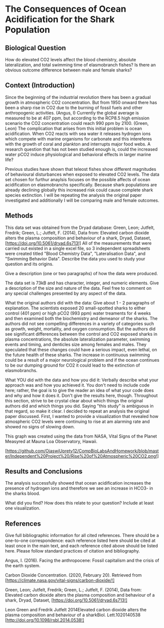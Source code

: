 # The Consequences of Ocean Acidification for the Shark Population 

## Biological Question

How do elevated CO2 levels affect the blood chemistry, absolute lateralization, and total swimming time of elasmobranch fishes? Is there an obvious outcome difference between male and female sharks?

## Context (Introduction)

Since the beginning of the industrial revolution there has been a gradual growth in atmospheric CO2 concentration. But from 1950 onward there has been a sharp rise in CO2 due to the burning of fossil fuels and other anthropogenic activities. (Angus, I) Currently the global average is measured to be at 407 ppm, but according to the RCP8.5 high emission scenario the CO2 concentration could reach 990 ppm by 2100. (Green, Leon) The complication that arises from this initial problem is ocean acidification. When CO2 reacts with sea water it releases hydrogen ions which compete with marine organisms for carbonate and this intereferes with the growth of coral and plankton and interrupts major food webs. A research question that has not been studied enough is, could the increased water pCO2 induce physiological and behavioral effects in larger marine life? 

Previous studies have shown that teleost fishes show different magnitudes of behavioural disturbances when exposed to elevated CO2 levels. The data set chosen for furthur anaylsis focuses on the possible affects of ocean acidification on elasmobranchs specifically. Because shark populations are already declining globally this increased risk could cause complete shark species extinction. I will be repeating the analysis the original paper investigated and additionally I will be comparing male and female outcomes. 

## Methods 

This data set was obtained from the Dryad database: Green, Leon; Jutfelt, Fredrik; Green, L.; Jutfelt, F. (2014), Data from: Elevated carbon dioxide alters the plasma composition and behaviour of a shark, Dryad, Dataset,[https://doi.org/10.5061/dryad.6s713!] 
All of the measurements that were carried out existed in a single excel file, so 3 independent spreadsheets were created  titled "Blood Chemistry Data", "Lateralisation Data", and "Swimming Behavior Data". 
Describe the data you used to study your question and its origins. 


Give a description (one or two paragraphs) of how the data were produced.

The data set is 73kB and has character, integer, and numeric elements. 
Give a description of the size and nature of the data. Feel free to comment on any special challenges presented by any aspect of the data.

What the original authors did with the data:
Give about 1 - 2 paragraphs of explanation.  The scientists exposed 20 small-spotted sharks to either control (401 ppm) or high pCO2 (993 ppm) water treaments for 4 weeks and then examined both the biochemistry and demeanor of the sharks. The authors did not see compelling differences in a variety of categories such as growth, weight, mortality, and oxygen consumption. But the authors did see significant differences between the control and CO2 exposed sharks in plasma concentrations, the absolute lateralization parameter, swimming events and timing, and denticles size among females and males. They speculated that these changes could have a serious impact, even lethal, on the future health of these sharks. The increase in continuous swimming could be a result of a major neurological problem and if the ocean continues to be our dumping ground for CO2 it could lead to the extinction of elasmobranchs. 

What YOU did with the data and how you did it:
Verbally describe what your approach was and how you achieved it. You don't need to include code here; rather, the goal is to give the reader an idea of what your code does and why and how it does it. Don't give the results here, though. Throughout this section, strive to be crystal clear about which things the original authors did and which things you did. Saying "this study" is ambiguous in that regard, so make it clear.
I decided to repeat an analysis the original paper discussed. First, I wanted to provide a visualization that revealed how atmospheric CO2 levels were continuing to rise at am alarming rate and showed no signs of slowing down. 

This graph was created using the data from NASA, Vital Signs of the Planet Measyred at Mauna Loa Observatory, Hawaii.

[https://github.com/OjaswiUprety12/CompBioLabsAndHomework/blob/master/Independent%20Project%20/Rise%20of%20Atmospheric%20CO2.png!]

## Results and Conclusions

The analysis successfully showed that ocean acidification increases the presence of hydrogen ions and therefore we see an increase in HCO3- in the sharks blood. 

What did you find? How does this relate to your question? Include at least one visualization.

## References 

Give full bibliographic information for all cited references. There should be a one-to-one correspondence: each reference listed here should be cited at least once in the main text, and each reference cited above should be listed here. Please follow standard practices of citation and bibliography.

Angus, I. (2016). Facing the anthropocene: Fossil capitalism and the crisis of the earth system.

Carbon Dioxide Concentration. (2020, February 20). Retrieved from [https://climate.nasa.gov/vital-signs/carbon-dioxide/!]

Green, Leon; Jutfelt, Fredrik; Green, L.; Jutfelt, F. (2014), Data from: Elevated carbon dioxide alters the plasma composition and behaviour of a shark, Dryad, Dataset,
[https://doi.org/10.5061/dryad.6s713!]

Leon Green and Fredrik Jutfelt 2014Elevated carbon dioxide alters the plasma composition and behaviour of a sharkBiol. Lett.1020140538
[http://doi.org/10.1098/rsbl.2014.0538!]
